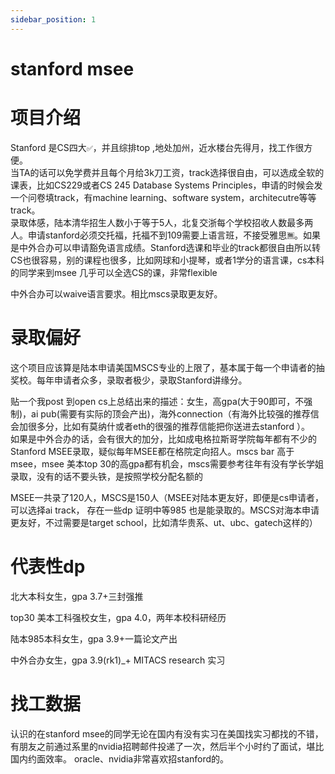 ```yaml
---
sidebar_position: 1
---
```


# stanford msee

# 项目介绍
Stanford 是CS四大`✅`，并且综排top ,地处加州，近水楼台先得月，找工作很方便。  
当TA的话可以免学费并且每个月给3k刀工资，track选择很自由，可以选成全软的课表，比如CS229或者CS 245 Database Systems Principles，申请的时候会发一个问卷填track，有machine learning、software system，architecutre等等track。  
录取体感，陆本清华招生人数小于等于5人，北复交浙每个学校招收人数最多两人。申请stanford必须交托福，托福不到109需要上语言班，不接受雅思`🈚️`。如果是中外合办可以申请豁免语言成绩。Stanford选课和毕业的track都很自由所以转CS也很容易，别的课程也很多，比如网球和小提琴，或者1学分的语言课，cs本科的同学来到msee 几乎可以全选CS的课，非常flexible

中外合办可以waive语言要求。相比mscs录取更友好。

# 录取偏好

这个项目应该算是陆本申请美国MSCS专业的上限了，基本属于每一个申请者的抽奖校。每年申请者众多，录取者极少，录取Stanford讲缘分。

贴一个我post 到open cs上总结出来的描述：女生，高gpa(大于90即可，不强制)，ai pub(需要有实际的顶会产出)，海外connection（有海外比较强的推荐信会加很多分，比如有莫纳什或者eth的很强的推荐信能把你送进去stanford ）。  
如果是中外合办的话，会有很大的加分，比如成电格拉斯哥学院每年都有不少的Stanford MSEE录取，疑似每年MSEE都在格院定向招人。mscs bar 高于msee，msee 美本top 30的高gpa都有机会，mscs需要参考往年有没有学长学姐录取，没有的话不要头铁，是按照学校分配名额的

MSEE一共录了120人，MSCS是150人（MSEE对陆本更友好，即便是cs申请者，可以选择ai track， 存在一些dp 证明中等985 也是能录取的。MSCS对海本申请更友好，不过需要是target school，比如清华贵系、ut、ubc、gatech这样的）

# 代表性dp
北大本科女生，gpa 3.7+三封强推

top30 美本工科强校女生，gpa 4.0，两年本校科研经历

陆本985本科女生，gpa 3.9+一篇论文产出

中外合办女生，gpa 3.9(rk1)_+ MITACS research 实习


# 找工数据
认识的在stanford msee的同学无论在国内有没有实习在美国找实习都找的不错，有朋友之前通过系里的nvidia招聘邮件投递了一次，然后半个小时约了面试，堪比国内约面效率。
oracle、nvidia非常喜欢招stanford的。
